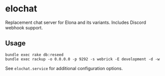 # elochat

Replacement chat server for Elona and its variants. Includes Discord webhook support.

## Usage

```
bundle exec rake db:reseed
bundle exec rackup -o 0.0.0.0 -p 9292 -s webrick -E development -d -w
```

See `elochat.service` for additional configuration options.
